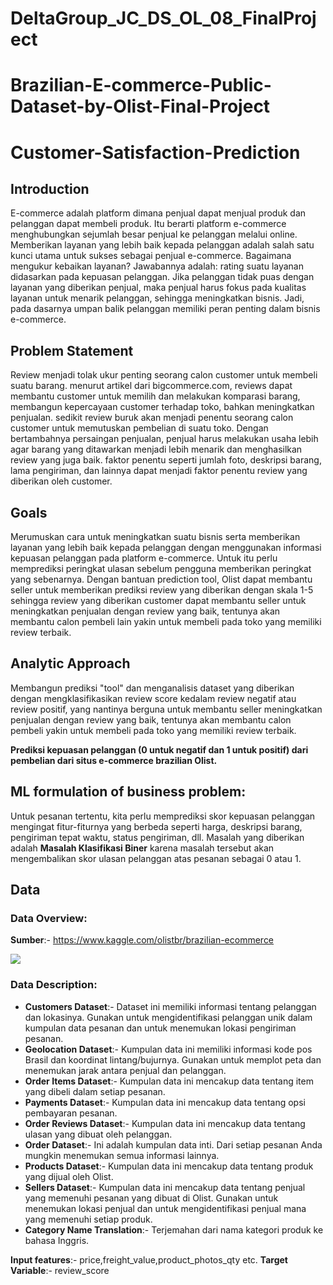 # DeltaGroup_JC_DS_OL_08_FinalProject

# Brazilian-E-commerce-Public-Dataset-by-Olist-Final-Project

# Customer-Satisfaction-Prediction


## Introduction
E-commerce adalah platform dimana penjual dapat menjual produk dan pelanggan dapat membeli produk. Itu berarti platform e-commerce menghubungkan sejumlah besar penjual ke pelanggan melalui online. Memberikan layanan yang lebih baik kepada pelanggan adalah salah satu kunci utama untuk sukses sebagai penjual e-commerce.
Bagaimana mengukur kebaikan layanan?
Jawabannya adalah: rating suatu layanan didasarkan pada kepuasan pelanggan. Jika pelanggan tidak puas dengan layanan yang diberikan penjual, maka penjual harus fokus pada kualitas layanan untuk menarik pelanggan, sehingga meningkatkan bisnis. Jadi, pada dasarnya umpan balik pelanggan memiliki peran penting dalam bisnis e-commerce.

## Problem Statement
Review menjadi tolak ukur penting seorang calon customer untuk membeli suatu barang. menurut artikel dari bigcommerce.com, reviews dapat membantu customer untuk memilih dan melakukan komparasi barang, membangun kepercayaan customer terhadap toko, bahkan meningkatkan penjualan. sedikit review buruk akan menjadi penentu seorang calon customer untuk memutuskan pembelian di suatu toko. Dengan bertambahnya persaingan penjualan, penjual harus melakukan usaha lebih agar barang yang ditawarkan menjadi lebih menarik dan menghasilkan review yang juga baik. faktor penentu seperti jumlah foto, deskripsi barang, lama pengiriman, dan lainnya dapat menjadi faktor penentu review yang diberikan oleh customer.

## Goals
Merumuskan cara untuk meningkatkan suatu bisnis serta memberikan layanan yang lebih baik kepada pelanggan dengan menggunakan informasi kepuasan pelanggan pada platform e-commerce. Untuk itu perlu memprediksi peringkat ulasan sebelum pengguna memberikan peringkat yang sebenarnya.  Dengan bantuan prediction tool, Olist dapat membantu seller untuk memberikan prediksi review yang diberikan dengan skala 1-5 sehingga review yang diberikan customer dapat membantu seller untuk meningkatkan penjualan dengan review yang baik, tentunya akan membantu calon pembeli lain yakin untuk membeli pada toko yang memiliki review terbaik.

## Analytic Approach
Membangun prediksi "tool" dan menganalisis dataset yang diberikan dengan mengklasifikasikan review score kedalam review negatif atau review positif, yang nantinya berguna untuk membantu seller meningkatkan penjualan dengan review yang baik, tentunya akan membantu calon pembeli yakin untuk membeli pada toko yang memiliki review terbaik.


**Prediksi kepuasan pelanggan (0 untuk negatif dan 1 untuk positif) dari pembelian dari situs e-commerce brazilian Olist.**

## ML formulation of business problem:
Untuk pesanan tertentu, kita perlu memprediksi skor kepuasan pelanggan mengingat fitur-fiturnya yang berbeda seperti harga, deskripsi barang, pengiriman tepat waktu, status pengiriman, dll. Masalah yang diberikan adalah **Masalah Klasifikasi Biner** karena masalah tersebut akan mengembalikan skor ulasan pelanggan atas pesanan sebagai 0 atau 1.


## Data
### Data Overview:
**Sumber**:- https://www.kaggle.com/olistbr/brazilian-ecommerce

<img src="https://i.imgur.com/HRhd2Y0.png" />

### Data Description:
* **Customers Dataset**:-
Dataset ini memiliki informasi tentang pelanggan dan lokasinya. Gunakan untuk mengidentifikasi pelanggan unik dalam kumpulan data pesanan dan untuk menemukan lokasi pengiriman pesanan.
* **Geolocation Dataset**:-
Kumpulan data ini memiliki informasi kode pos Brasil dan koordinat lintang/bujurnya. Gunakan untuk memplot peta dan menemukan jarak antara penjual dan pelanggan.
* **Order Items Dataset**:-
Kumpulan data ini mencakup data tentang item yang dibeli dalam setiap pesanan.
* **Payments Dataset**:-
Kumpulan data ini mencakup data tentang opsi pembayaran pesanan.
* **Order Reviews Dataset**:-
Kumpulan data ini mencakup data tentang ulasan yang dibuat oleh pelanggan.
* **Order Dataset**:-
Ini adalah kumpulan data inti. Dari setiap pesanan Anda mungkin menemukan semua informasi lainnya.
* **Products Dataset**:-
Kumpulan data ini mencakup data tentang produk yang dijual oleh Olist.
* **Sellers Dataset**:-
Kumpulan data ini mencakup data tentang penjual yang memenuhi pesanan yang dibuat di Olist. Gunakan untuk menemukan lokasi penjual dan untuk mengidentifikasi penjual mana yang memenuhi setiap produk.
* **Category Name Translation**:-
Terjemahan dari nama kategori produk ke bahasa Inggris.

**Input features**:- price,freight_value,product_photos_qty etc.
**Target Variable**:- review_score
